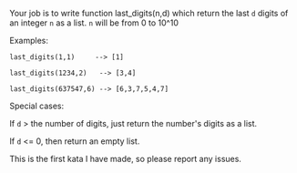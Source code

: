 Your job is to write function last_digits(n,d) which return the last `d` digits of an integer `n` as a list.
`n` will be from 0 to 10^10

Examples:

`last_digits(1,1)     --> [1]`

`last_digits(1234,2)   --> [3,4]`

`last_digits(637547,6) --> [6,3,7,5,4,7]`

Special cases:

If `d` > the number of digits, just return the number's digits as a list.

If `d` <= 0, then return an empty list.

This is the first kata I have made, so please report any issues.